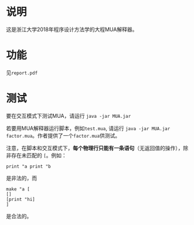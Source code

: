 # 说明

这是浙江大学2018年程序设计方法学的大程MUA解释器。

# 功能

见`report.pdf`

# 测试

要在交互模式下测试MUA，请运行 `java -jar MUA.jar`

若要用MUA解释器运行脚本，例如`test.mua`, 请运行 `java -jar MUA.jar factor.mua`。作者提供了一个`factor.mua`供测试。

注意，在脚本和交互模式下，**每个物理行只能有一条语句**（无返回值的操作），除非存在未匹配的 `[`。例如：

```
print "a print "b
```

是非法的，而

```
make "a [
[]
[print "hi]
]
```

是合法的。

